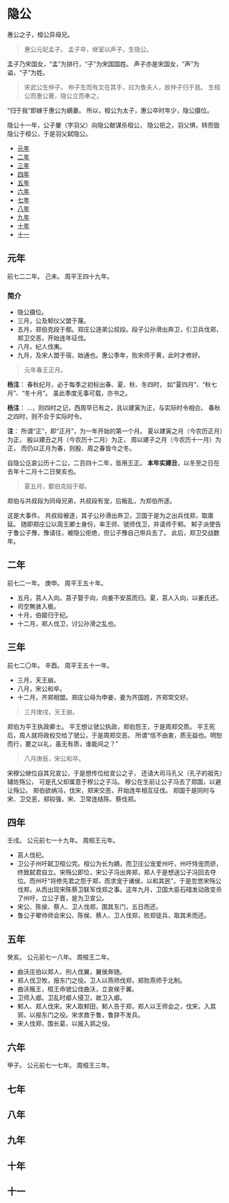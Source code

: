 # 隐公
惠公之子，桓公异母兄。

>惠公元妃孟子。
>孟子卒，继室以声子，生隐公。

孟子乃宋国女，“孟”为排行，“子”为宋国国姓。
声子亦是宋国女，“声”为谥，“子”为姓。

>宋武公生仲子。
>仲子生而有文在其手，曰为鲁夫人，故仲子归于我。
>生桓公而惠公薨，隐公立而奉之。

“归于我”即嫁于惠公为嫡妻。
所以，桓公为太子，惠公卒时年少，隐公摄位。

隐公十一年，公子翬（字羽父）向隐公献谋杀桓公，
隐公拒之，羽父惧，转而毁隐公于桓公，于是羽父弑隐公。

- [元年](#元年)
- [二年](#二年)
- [三年](#三年)
- [四年](#四年)
- [五年](#五年)
- [六年](#六年)
- [七年](#七年)
- [八年](#八年)
- [九年](#九年)
- [十年](#十年)
- [十一](#十一)

## 元年
前七二二年。
己未。
周平王四十九年。

### 简介

* 隐公摄位。
* 三月，公及邾仪父盟于蔑。
* 五月，郑伯克段于鄢。郑庄公逐弟公叔段。段子公孙滑出奔卫，引卫兵伐郑，郑卫交恶，开始连年征伐。
* 八月，纪人伐夷。
* 九月，及宋人盟于宿，始通也。惠公季年，败宋师于黄，此时才修好。

>元年春王正月。

**杨注**：
春秋纪月，必于每季之初标出春、夏、秋、冬四时，
如“夏四月”、“秋七月”、“冬十月”。
虽此季度无事可载，亦书之。

**杨注**：
...，则四时之记，西周早已有之，且以建寅为正，与实际时令相合。
春秋之四时，则不合于实际时令。

**注**：
所谓“正”，即“正月”，为一年开始的第一个月。
夏以建寅之月（今农历正月）为正，
殷以建丑之月（今农历十二月）为正，
周以建子之月（今农历十一月）为正，
而仍以正月为春，则殷、周之春皆今之冬。

自隐公讫哀公历十二公，二百四十二年，皆用王正。
**本年实建丑**，以冬至之日在去年十二月十二日癸亥也。

>夏五月，鄭伯克段于鄢。

郑伯与共叔段为同母兄弟，共叔段有宠，后叛乱，为郑伯所逐。

这是大事件。
共叔段被逐，其子公孙滑出奔卫，卫国于是为之出兵伐郑，取廪延。
随即郑庄公以周王卿士身份，率王师、虢师伐卫，并请师于邾。
邾子派使告于鲁公子豫，豫请往，被隐公拒绝，但公子豫自己带兵去了。
此后，郑卫交战数年。

## 二年
前七二一年。
庚申。
周平王五十年。

* 五月，莒人入向。莒子娶于向，向姜不安莒而归。夏，莒人入向，以姜氏还。
* 司空無骇入极。
* 十月，伯姬归于纪。
* 十二月，郑人伐卫，讨公孙滑之乱也。

## 三年
前七二〇年。
辛酉。
周平王五十一年。

* 三月，天王崩。
* 八月，宋公和卒。
* 十二月，齐郑相盟。郑庄公母为申姜，姜为齐国姓，齐郑常交好。

>三月庚戌，天王崩。

郑伯为平王执政卿士。
平王想让虢公执政，郑伯怨王，于是周郑交质。
平王死后，周人就将政权交给了虢公，于是周郑交恶。
所谓“信不由衷，质无益也。明恕而行，要之以礼，虽无有质，谁能间之？”

>八月庚辰，宋公和卒。

宋穆公继位自其兄宣公，于是想传位给宣公之子，
还请大司马孔父（孔子的祖先）辅佐殇公， 可是孔父却属意于穆公之子冯。
穆公在生前让公子冯去了郑国，以避让殇公。
郑伯欲纳冯，伐宋，郑宋交恶，开始连年相互征伐。
郑国于是同时与宋、卫交恶，郑较强，宋、卫常连结陈、蔡伐郑。

## 四年
壬戌。
公元前七一十九年。
周桓王元年。

* 莒人伐杞。
* 卫公子州吁弑卫桓公完。桓公为长为嫡，而卫庄公宠爱州吁，州吁恃宠而骄，终致弑君自立。宋殇公即位，宋公子冯出奔郑，郑人于是想送公子冯回去夺位。而州吁“将修先君之怨于郑，而求宠于诸侯，以和其民”，于是忽悠宋殇公伐郑，从而出现宋陈蔡卫联军伐郑之事。这年九月，卫国大臣石碏发动政变杀了州吁，立公子晋，是为卫宣公。
* 宋公、陈侯、蔡人、卫人伐郑，围其东门，五日而还。
* 鲁公子翚帅师会宋公、陈侯、蔡人、卫人伐郑，败郑徒兵，取其禾而还。

## 五年
癸亥。
公元前七一八年。
周桓王二年。

* 曲沃庄伯以郑人、刑人伐翼，翼侯奔随。
* 郑人伐卫牧，报东门之役。卫人以燕师伐郑，郑败燕师于北制。
* 曲沃叛王，桓王命虢公伐曲沃，立哀侯于翼。
* 卫师入郕。卫乱时郕人侵卫，故卫入郕。
* 邾人、郑人伐宋。宋人取邾田，邾人告于郑，郑人以王师会之，伐宋，入其郛，以报东门之役。宋求救于鲁，鲁辞不发兵。
* 宋人伐郑，围长葛，以报入郛之役。

## 六年
甲子。
公元前七一七年。
周桓王三年。

## 七年
## 八年
## 九年
## 十年
## 十一
